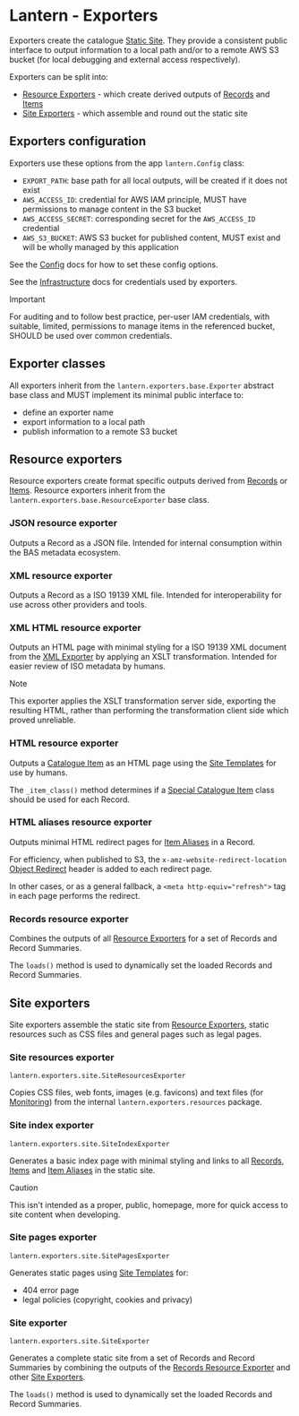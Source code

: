 # Lantern - Exporters

Exporters create the catalogue [Static Site](/docs/architecture.md#static-site). They provide a consistent public
interface to output information to a local path and/or to a remote AWS S3 bucket (for local debugging and external
access respectively).

Exporters can be split into:

- [Resource Exporters](#resource-exporters) - which create derived outputs of [Records](/docs/data-model.md#records)
  and [Items](/docs/data-model.md#items)
- [Site Exporters](#site-exporters) - which assemble and round out the static site

## Exporters configuration

Exporters use these options from the app `lantern.Config` class:

- `EXPORT_PATH`: base path for all local outputs, will be created if it does not exist
- `AWS_ACCESS_ID`: credential for AWS IAM principle, MUST have permissions to manage content in the S3 bucket
- `AWS_ACCESS_SECRET`: corresponding secret for the `AWS_ACCESS_ID` credential
- `AWS_S3_BUCKET`: AWS S3 bucket for published content, MUST exist and will be wholly managed by this application

See the [Config](/docs/config.md#config-options) docs for how to set these config options.

See the [Infrastructure](/docs/infrastructure.md#exporters) docs for credentials used by exporters.

> [!IMPORTANT]
> For auditing and to follow best practice, per-user IAM credentials, with suitable, limited, permissions to manage
> items in the referenced bucket, SHOULD be used over common credentials.

## Exporter classes

All exporters inherit from the `lantern.exporters.base.Exporter` abstract base class and MUST implement its minimal
public interface to:

- define an exporter name
- export information to a local path
- publish information to a remote S3 bucket

## Resource exporters

Resource exporters create format specific outputs derived from [Records](/docs/data-model.md#records) or
[Items](/docs/data-model.md#items). Resource exporters inherit from the `lantern.exporters.base.ResourceExporter` base
class.

### JSON resource exporter

Outputs a Record as a JSON file. Intended for internal consumption within the BAS metadata ecosystem.

### XML resource exporter

Outputs a Record as a ISO 19139 XML file. Intended for interoperability for use across other providers and tools.

### XML HTML resource exporter

Outputs an HTML page with minimal styling for a ISO 19139 XML document from the [XML Exporter](#xml-resource-exporter)
by applying an XSLT transformation. Intended for easier review of ISO metadata by humans.

> [!NOTE]
> This exporter applies the XSLT transformation server side, exporting the resulting HTML, rather than performing the
> transformation client side which proved unreliable.

### HTML resource exporter

Outputs a [Catalogue Item](/docs/data-model.md#catalogue-items) as an HTML page using the
[Site Templates](/docs/site.md#item-templates) for use by humans.

The `_item_class()` method determines if a [Special Catalogue Item](/docs/data-model.md#special-catalogue-items) class
should be used for each Record.

### HTML aliases resource exporter

Outputs minimal HTML redirect pages for [Item Aliases](/docs/data-model.md#item-aliases) in a Record.

For efficiency, when published to S3, the `x-amz-website-redirect-location`
[Object Redirect](https://docs.aws.amazon.com/AmazonS3/latest/userguide/how-to-page-redirect.html#redirect-requests-object-metadata)
header is added to each redirect page.

In other cases, or as a general fallback, a `<meta http-equiv="refresh">` tag in each page performs the redirect.

### Records resource exporter

Combines the outputs of all [Resource Exporters](#resource-exporters) for a set of Records and Record Summaries.

The `loads()` method is used to dynamically set the loaded Records and Record Summaries.

## Site exporters

Site exporters assemble the static site from [Resource Exporters](#resource-exporters), static resources such as CSS
files and general pages such as legal pages.

### Site resources exporter

`lantern.exporters.site.SiteResourcesExporter`

Copies CSS files, web fonts, images (e.g. favicons) and text files (for [Monitoring](/docs/monitoring.md)) from the
internal `lantern.exporters.resources` package.

### Site index exporter

`lantern.exporters.site.SiteIndexExporter`

Generates a basic index page with minimal styling and links to all [Records](/docs/data-model.md#records),
[Items](/docs/data-model.md#items) and [Item Aliases](/docs/data-model.md#item-aliases) in the static site.

> [!CAUTION]
> This isn't intended as a proper, public, homepage, more for quick access to site content when developing.

### Site pages exporter

`lantern.exporters.site.SitePagesExporter`

Generates static pages using [Site Templates](/docs/site.md#item-templates) for:

- 404 error page
- legal policies (copyright, cookies and privacy)

### Site exporter

`lantern.exporters.site.SiteExporter`

Generates a complete static site from a set of Records and Record Summaries by combining the outputs of the
[Records Resource Exporter](#records-resource-exporter) and other [Site Exporters](#site-exporters).

The `loads()` method is used to dynamically set the loaded Records and Record Summaries.
